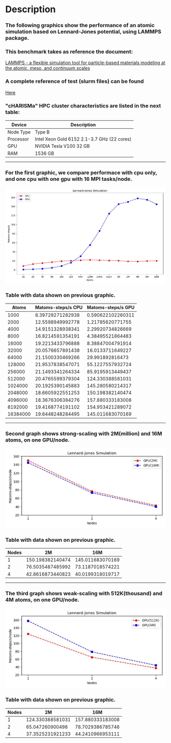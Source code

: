 # Description
### The following graphics show the performance of an atomic simulation based on Lennard-Jones potential, using LAMMPS package.  
### This benchmark takes as reference the document:

[LAMMPS - a flexible simulation tool for particle-based materials modeling at the atomic, meso, and continuum scales](https://www.sciencedirect.com/science/article/pii/S0010465521002836)

### A complete reference of test (slurm files) can be found

[Here](lj/)

### "cHARISMa" HPC cluster characteristics are listed in the next table:

|   Device  |   Description   |
|   ----    |   ------  |
|   Node Type   |   Type B    |
|   Processor   |   Intel Xeon Gold 6152 2.1-3.7 GHz (22 cores)    |
|   GPU         |   NVIDIA Tesla V100 32 GB |
|   RAM         |   1536 GB |

---

### For the first graphic, we compare performace with cpu only, and one cpu with one gpu with 16 MPI tasks/node.


![Fig_1](fig_1.jpg)

### Table with data shown on previous graphic.

|   Atoms   |   Matoms-steps/s CPU  |   Matoms-steps/s GPU  |
|   ----    |   ------  |   ------  |
|   1000    |8.39729271282938   |   0.590622102260311   |
|   2000    |12.5598949992778   |   1.21785620771755    |
|   4000    |14.9151328938341   |   2.29920734826669    |
|   8000    |16.8214591354191   |   4.38495521864483    |
|   16000   |19.2213433796888   |   8.38847004791914    |
|   32000   |20.0576657891438   |   16.0133711649227    |
|   64000   |21.1500330469266   |   29.991892816473 |
|   128000  |21.9537838547071   |   55.1227557932724    |
|   256000  |21.1493341264334   |   85.9195913449437    |
|   512000  |20.4765599379304   |   124.330388581031    |
|   1024000 |20.1925390145883   |   145.280580214317    |
|   2048000 |18.6605922551253   |   150.198382140474    |
|   4096000 |18.3676306384276   |   157.880333183008    |
|   8192000 |19.4168774191102   |   154.953421289072    |
|   16384000    |19.6448248284495   |   145.011683070169    |

---

### Second graph shows strong-scaling with 2M(million) and 16M atoms, on one GPU/node.

![Fig_2](fig_2.jpg)

### Table with data shown on previous graphic.

|   Nodes   |   2M  |   16M |
|   ----    |   ------  |   ------  |
|   1   |   150.198382140474    |   145.011683070169    |
|   2   |   76.5035487485992    |   73.1187018574221 |
|   4   |   42.8616873440823    |   40.0199318019717 |

---

### The third graph shows weak-scaling with 512K(thousand) and 4M atoms, on one GPU/node.

![Fig_3](fig_3.jpg)

### Table with data shown on previous graphic.

|   Nodes   |   2M  |   16M |
|   ----    |   ------  |   ------  |
|   1   |   124.330388581031    |   157.880333183008    |
|   2   |   65.047260900498    |   78.7029386785746 |
|   4   |   37.3525231921233   |   44.2410966953111 |


